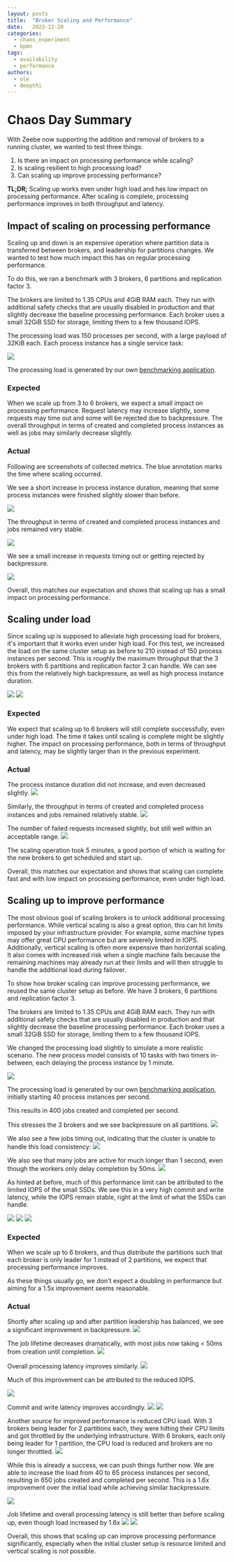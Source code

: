```yaml
---
layout: posts
title:  "Broker Scaling and Performance"
date:   2023-12-20
categories: 
  - chaos_experiment 
  - bpmn
tags:
  - availability
  - performance
authors:
  - ole
  - deepthi
---
```


# Chaos Day Summary

With Zeebe now supporting the addition and removal of brokers to a running cluster, we wanted to test three things:
1. Is there an impact on processing performance while scaling?
2. Is scaling resilient to high processing load?
3. Can scaling up improve processing performance?

**TL;DR;** Scaling up works even under high load and has low impact on processing performance. After scaling is complete, processing performance improves in both throughput and latency.

<!--truncate-->

## Impact of scaling on processing performance

Scaling up and down is an expensive operation where partition data is transferred between brokers, and leadership for partitions changes.
We wanted to test how much impact this has on regular processing performance.

To do this, we ran a benchmark with 3 brokers, 6 partitions and replication factor 3.

The brokers are limited to 1.35 CPUs and 4GiB RAM each. 
They run with additional safety checks that are usually disabled in production and that slightly decrease the baseline processing performance.
Each broker uses a small 32GiB SSD for storage, limiting them to a few thousand IOPS.

The processing load was 150 processes per second, with a large payload of 32KiB each.
Each process instance has a single service task:

![](./one_task.png)

The processing load is generated by our own [benchmarking application](https://github.com/camunda/camunda/tree/9e723b21b0e408fc2b97fd7d3f6b092af8e62dbe/benchmarks).

### Expected

When we scale up from 3 to 6 brokers, we expect a small impact on processing performance.
Request latency may increase slightly, some requests may time out and some will be rejected due to backpressure.
The overall throughput in terms of created and completed process instances as well as jobs may similarly decrease slightly.

### Actual

Following are screenshots of collected metrics.
The blue annotation marks the time where scaling occurred.

We see a short increase in process instance duration, meaning that some process instances were finished slightly slower than before.

![](./increased_process_duration.png)

The throughput in terms of created and completed process instances and jobs remained very stable.

![](./stable_throughput.png)

We see a small increase in requests timing out or getting rejected by backpressure.

![](./failed_requests.png)

Overall, this matches our expectation and shows that scaling up has a small impact on processing performance.

## Scaling under load

Since scaling up is supposed to alleviate high processing load for brokers, it's important that it works even under high load.
For this test, we increased the load on the same cluster setup as before to 210 instead of 150 process instances per second.
This is roughly the maximum throughput that the 3 brokers with 6 partitions and replication factor 3 can handle.
We can see this from the relatively high backpressure, as well as high process instance duration.

![](./high_load_backpressure.png)
![](./high_load_latency.png)

### Expected

We expect that scaling up to 6 brokers will still complete successfully, even under high load.
The time it takes until scaling is complete might be slightly higher.
The impact on processing performance, both in terms of throughput and latency, may be slightly larger than in the previous experiment.

### Actual

The process instance duration did not increase, and even decreased slightly.
![](./high_load_scaling_latency.png)

Similarly, the throughput in terms of created and completed process instances and jobs remained relatively stable.
![](./high_load_scaling_throughput.png)

The number of failed requests increased slightly, but still well within an acceptable range.
![](./high_load_scaling_failed_requests.png)

The scaling operation took 5 minutes, a good portion of which is waiting for the new brokers to get scheduled and start up.

Overall, this matches our expectation and shows that scaling can complete fast and with low impact on processing performance, even under high load.

## Scaling up to improve performance

The most obvious goal of scaling brokers is to unlock additional processing performance.
While vertical scaling is also a great option, this can hit limits imposed by your infrastructure provider.
For example, some machine types may offer great CPU performance but are severely limited in IOPS.
Additionally, vertical scaling is often more expensive than horizontal scaling.
It also comes with increased risk when a single machine fails because the remaining machines may already run at their limits and will then struggle to handle the additional load during failover.

To show how broker scaling can improve processing performance, we reused the same cluster setup as before.
We have 3 brokers, 6 partitions and replication factor 3.

The brokers are limited to 1.35 CPUs and 4GiB RAM each. 
They run with additional safety checks that are usually disabled in production and that slightly decrease the baseline processing performance.
Each broker uses a small 32GiB SSD for storage, limiting them to a few thousand IOPS.

We changed the processing load slightly to simulate a more realistic scenario.
The new process model consists of 10 tasks with two timers in-between, each delaying the process instance by 1 minute.

![](./ten_tasks.png)

The processing load is generated by our own [benchmarking application](https://github.com/camunda/camunda/tree/9e723b21b0e408fc2b97fd7d3f6b092af8e62dbe/benchmarks), initially starting 40 process instances per second.

This results in 400 jobs created and completed per second.

This stresses the 3 brokers and we see backpressure on all partitions.
![](./perf_initial_backpressure.png)

We also see a few jobs timing out, indicating that the cluster is unable to handle this load consistency:
![](./perf_initial_timeouts.png)

We also see that many jobs are active for much longer than 1 second, even though the workers only delay completion by 50ms.
![](./perf_initial_job_lifetime.png)

As hinted at before, much of this performance limit can be attributed to the limited IOPS of the small SSDs.
We see this in a very high commit and write latency, while the IOPS remain stable, right at the limit of what the SSDs can handle.

![](./perf_initial_iops.png)
![](./perf_initial_commit_latency.png)
![](./perf_initial_write_latency.png)

### Expected

When we scale up to 6 brokers, and thus distribute the partitions such that each broker is only leader for 1 instead of 2 partitions, we expect that processing performance improves.

As these things usually go, we don't expect a doubling in performance but aiming for a 1.5x improvement seems reasonable.

### Actual

Shortly after scaling up and after partition leadership has balanced, we see a significant improvement in backpressure.
![](./perf_after_backpressure.png)

The job lifetime decreases dramatically, with most jobs now taking < 50ms from creation until completion.
![](./perf_after_job_lifetime.png)

Overall processing latency improves similarly.
![](./perf_after_processing_latency.png)

Much of this improvement can be attributed to the reduced IOPS.

![](./perf_after_iops.png)

Commit and write latency improves accordingly.
![](./perf_after_commit_latency.png)
![](./perf_after_write_latency.png)

Another source for improved performance is reduced CPU load.
With 3 brokers being leader for 2 partitions each, they were hitting their CPU limits and got throttled by the underlying infrastructure.
With 6 brokers, each only being leader for 1 partition, the CPU load is reduced and brokers are no longer throttled.
![](./perf_after_cpu.png)


While this is already a success, we can push things further now.
We are able to increase the load from 40 to 65 process instances per second, resulting in 650 jobs created and completed per second.
This is a 1.6x improvement over the initial load while achieving similar backpressure.

![](./perf_increased_load_backpressure.png)

Job lifetime and overall processing latency is still better than before scaling up, even though load increased by 1.6x
![](./perf_increased_load_job_lifetime.png)
![](./perf_increased_load_processing_latency.png)


Overall, this shows that scaling up can improve processing performance significantly, especially when the initial cluster setup is resource limited and vertical scaling is not possible.